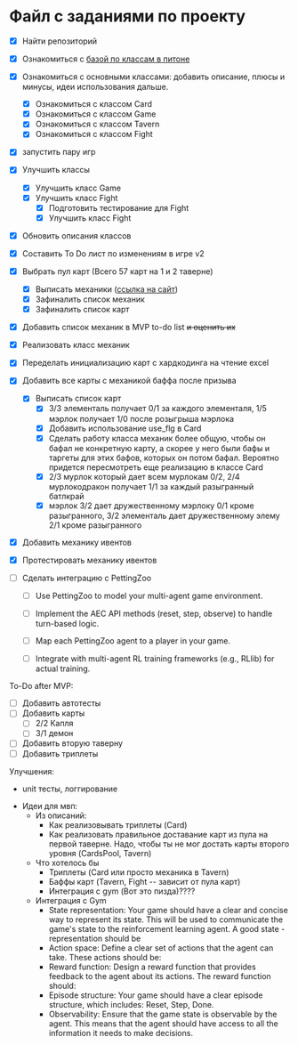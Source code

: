 # Файл с заданиями по проекту

- [x] Найти репозиторий
- [x] Ознакомиться с [базой по классам в питоне](https://devpractice.ru/python-lesson-14-classes-and-objects/)
- [x] Ознакомиться с основными классами: добавить описание, плюсы и минусы, идеи использования дальше. 
    - [x] Ознакомиться с классом Card
    - [x] Ознакомиться с классом Game
    - [x] Ознакомиться с классом Tavern
    - [x] Ознакомиться с классом Fight
- [x] запустить пару игр
- [x] Улучшить классы
    - [x] Улучшить класс Game
    - [x] Улучшить класс Fight
        - [x] Подготовить тестирование для Fight
        - [x] Улучшить класс Fight        
- [x] Обновить описания классов
- [x] Составить To Do лист по изменениям в игре v2
- [x] Выбрать пул карт (Всего 57 карт на 1 и 2 таверне)
    - [x] Выписать механики ([ссылка на сайт](https://hearthstone.blizzard.com/en-us/battlegrounds?bgCardType=minion&bgGameMode=solos&keyword=battlecry%0A&tier=1%2C2))
    - [x] Зафиналить список механик
    - [x] Зафиналить список карт
- [x] Добавить список механик в MVP to-do list ~~и оценить их~~
- [x] Реализовать класс механик
- [x] Переделать инициализацию карт с хардкодинга на чтение excel
- [x] Добавить все карты с механикой баффа после призыва
    - [x] Выписать список карт
        - [x] 3/3 элементаль получает 0/1 за каждого элементаля, 1/5 мэрлок получает 1/0 после розыгрыша мэрлока
        - [x] Добавить использование use_flg в Card
        - [x] Сделать работу класса механик более общую, чтобы он бафал не конкретную карту, а скорее у него были бафы и таргеты для этих бафов, которых он потом бафал. Вероятно придется пересмотреть еще реализацию в классе Card
        - [x] 2/3 мурлок который дает всем мурлокам 0/2, 2/4 мурлокодракон получает 1/1 за каждый разыгранный батлкрай
        - [x] мэрлок 3/2 дает дружественному мэрлоку 0/1 кроме разыгранного, 3/2 элементаль дает дружественному элему 2/1 кроме разыгранного 

- [x] Добавить механику ивентов
- [x] Протестировать механику ивентов



- [ ] Сделать интеграцию с PettingZoo
    - [ ] Use PettingZoo to model your multi-agent game environment.
    - [ ] Implement the AEC API methods (reset, step, observe) to handle turn-based logic.
    - [ ] Map each PettingZoo agent to a player in your game.
    - [ ] Integrate with multi-agent RL training frameworks (e.g., RLlib) for actual training.


To-Do after MVP:
- [ ] Добавить автотесты
- [ ] Добавить карты
    - [ ] 2/2 Капля
    - [ ] 3/1 демон
- [ ] Добавить вторую таверну
- [ ] Добавить триплеты

Улучшения:
- unit тесты, логгирование

* Идеи для мвп:
    + Из описаний:
        - Как реализовывать триплеты (Card)
        - Как реализовать правильное доставание карт из пула на первой таверне. Надо, чтобы ты не мог достать карты второго уровня (CardsPool, Tavern)
    + Что хотелось бы
        - Триплеты (Card или просто механика в Tavern)
        - Баффы карт (Tavern, Fight -- зависит от пула карт)
        - Интеграция с gym (Вот это пизда)????
    + Интеграция с Gym
        - State representation: Your game should have a clear and concise way to represent its state. This will be used to communicate the game's state to the reinforcement learning agent. A good state - representation should be
        - Action space: Define a clear set of actions that the agent can take. These actions should be:
        - Reward function: Design a reward function that provides feedback to the agent about its actions. The reward function should:
        - Episode structure: Your game should have a clear episode structure, which includes: Reset, Step, Done.
        - Observability: Ensure that the game state is observable by the agent. This means that the agent should have access to all the information it needs to make decisions.

